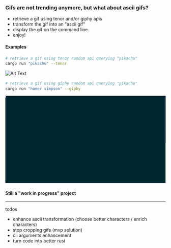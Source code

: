 ### Gifs are not trending anymore, but what about ascii gifs?

- retrieve a gif using tenor and/or giphy apis
- transform the gif into an "ascii gif"
- display the gif on the command line 
- enjoy!

#### Examples
```bash
# retrieve a gif using tenor random api querying "pikachu" 
cargo run "pikachu" --tenor
```
![Alt Text](https://github.com/visd0m/ascii-gif/blob/master/example_tenor.gif)

```bash
# retrieve a gif using giphy random api querying "pikachu" 
cargo run "homer simpson" --giphy
```
![Alt Text](https://github.com/visd0m/ascii-gif/blob/master/example_homer_giphy.gif)

#### Still a "work in progress" project

---
todos
- enhance ascii transformation (choose better characters / enrich characters)
- stop cropping gifs (mvp solution)
- cli arguments enhancement
- turn code into better rust
